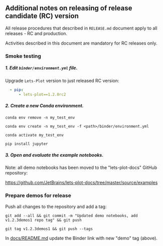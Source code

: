 ## Additional notes on releasing of release candidate (RC) version

All release procedures that described in `RELEASE.md` document apply to all releases - RC and production.

Activities described in this document are mandatory for RC releases only.

### Smoke testing

##### 1. Edit `binder/environment.yml` file.

Upgrade `Lets-Plot` version to just released RC version:

```yaml
  - pip:
      - lets-plot==1.2.0rc2
``` 

##### 2. Create a new Conda environment.

`conda env remove -n my_test_env`

`conda env create -n my_test_env -f <path>/binder/environment.yml`

`conda activate my_test_env`

`pip install jupyter`

##### 3. Open and evaluate the example notebooks.
                                                   
Note: all demo notebooks has been moved to the "lets-plot-docs" GitHub repository: 

https://github.com/JetBrains/lets-plot-docs/tree/master/source/examples

### Prepare demos for release

Push all changes to the repository and add a tag:

```
git add --all && git commit -m "Updated demo notebooks, add v1.2.3demos1 repo tag" && git push

git tag v1.2.3demos1 && git push --tags
```

In [docs/README.md](../docs/README.md) update the Binder link with new "demo" tag (above).
